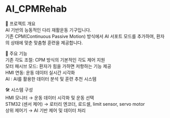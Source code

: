 # AI_CPMRehab

📌 프로젝트 개요  
AI 기반의 능동적인 다리 재활운동 기구입니다.  
기존 CPM(Continuous Passive Motion) 방식에서 AI 서포트 모드를 추가하여, 환자의 상태에 맞춘 맞춤형 훈련을 제공합니다.  

🚀 주요 기능  
기존 각도 조절: CPM 방식의 기본적인 각도 제어 지원  
모터 패시브 모드: 환자가 힘을 가하면 저항하는 기능 제공   
HMI 연동: 운동 데이터 실시간 시각화  
AI : AI를 활용한 데이터 분석 및 훈련 추천 시스템 

🛠️ 시스템 구성  
HMI 모니터 → 운동 데이터 시각화 및 운동 선택  
STM32 (센서 제어) → 로터리 엔코더, 로드셀, limit sensor, servo motor  
상위 제어기 → AI 기반 제어 및 데이터 처리  
